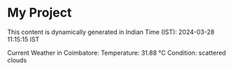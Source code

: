 # My Project

This content is dynamically generated in Indian Time (IST): 2024-03-28 11:15:15 IST


Current Weather in Coimbatore:
Temperature: 31.88 °C
Condition: scattered clouds
